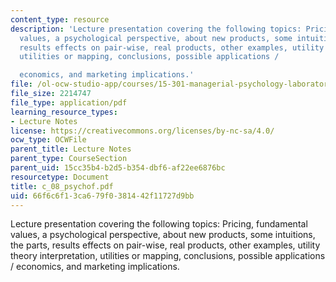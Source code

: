 ```yaml
---
content_type: resource
description: 'Lecture presentation covering the following topics: Pricing, fundamental
  values, a psychological perspective, about new products, some intuitions, the parts,
  results effects on pair-wise, real products, other examples, utility theory interpretation,
  utilities or mapping, conclusions, possible applications /

  economics, and marketing implications.'
file: /ol-ocw-studio-app/courses/15-301-managerial-psychology-laboratory-fall-2004/66f6c6f13ca679f0381442f11727d9bb_c_08_psychof.pdf
file_size: 2214747
file_type: application/pdf
learning_resource_types:
- Lecture Notes
license: https://creativecommons.org/licenses/by-nc-sa/4.0/
ocw_type: OCWFile
parent_title: Lecture Notes
parent_type: CourseSection
parent_uid: 15cc35b4-b2d5-b354-dbf6-af22ee6876bc
resourcetype: Document
title: c_08_psychof.pdf
uid: 66f6c6f1-3ca6-79f0-3814-42f11727d9bb
---
```

Lecture presentation covering the following topics: Pricing, fundamental values, a psychological perspective, about new products, some intuitions, the parts, results effects on pair-wise, real products, other examples, utility theory interpretation, utilities or mapping, conclusions, possible applications /
economics, and marketing implications.